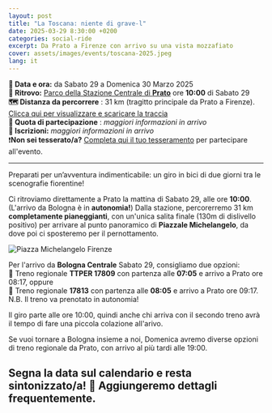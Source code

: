 ```yaml
---
layout: post
title: "La Toscana: niente di grave-l"
date: 2025-03-29 8:30:00 +0200
categories: social-ride
excerpt: Da Prato a Firenze con arrivo su una vista mozzafiato
cover: assets/images/events/toscana-2025.jpeg
lang: it
---
```

**📅 Data e ora:** da Sabato 29 a Domenica 30 Marzo 2025\
**📍 Ritrovo:** [Parco della Stazione Centrale di **Prato**](https://maps.app.goo.gl/Z4NRvMWaHt3YVcm97) ore **10:00** di Sabato 29\
**🗺️ Distanza da percorrere** : 31 km (tragitto principale da Prato a Firenze). [Clicca qui per visualizzare e scaricare la traccia](https://www.komoot.com/it-it/tour/2064911947?share_token=aaueXoTPWymCrx3dGq6AI1jEoJKJMIJNivCWi884NXRwYHl2ax&ref=wtd)\
**💸 Quota di partecipazione** : _maggiori informazioni in arrivo_\
**📝 Iscrizioni:** _maggiori informazioni in arrivo_\
❗**Non sei tesserato/a?** [Completa qui il tuo tesseramento](https://ruota-libera-tutti.github.io/tesseramento) per partecipare all'evento.

---

Preparati per un’avventura indimenticabile: un giro in bici di due giorni tra le scenografie fiorentine!

Ci ritroviamo direttamente a Prato la mattina di Sabato 29, alle ore **10:00**. (L'arrivo da Bologna è in **autonomia!**)
Dalla stazione, percorerremo 31 km **completamente pianeggianti**, con un'unica salita finale (130m di dislivello positivo) per arrivare al punto panoramico di **Piazzale Michelangelo**, da dove poi ci sposteremo per il pernottamento.

![Piazza Michelangelo Firenze](https://github.com/user-attachments/assets/ee944a3f-d39d-45a6-be80-3d591ee6d0db)

Per l'arrivo da **Bologna Centrale** Sabato 29, consigliamo due opzioni:\
🚅 Treno regionale **TTPER 17809** con partenza alle **07:05** e arrivo a Prato ore 08:17, oppure\
🚅 Treno regionale **17813** con partenza alle **08:05** e arrivo a Prato ore 09:17.\
N.B. Il treno va prenotato in autonomia!

Il giro parte alle ore 10:00, quindi anche chi arriva con il secondo treno avrà il tempo di fare una piccola colazione all'arivo.

Se vuoi tornare a Bologna insieme a noi, Domenica avremo diverse opzioni di treno regionale da Prato, con arrivo al più tardi alle 19:00.

## Segna la data sul calendario e resta sintonizzato/a! 🚴 Aggiungeremo dettagli frequentemente.
